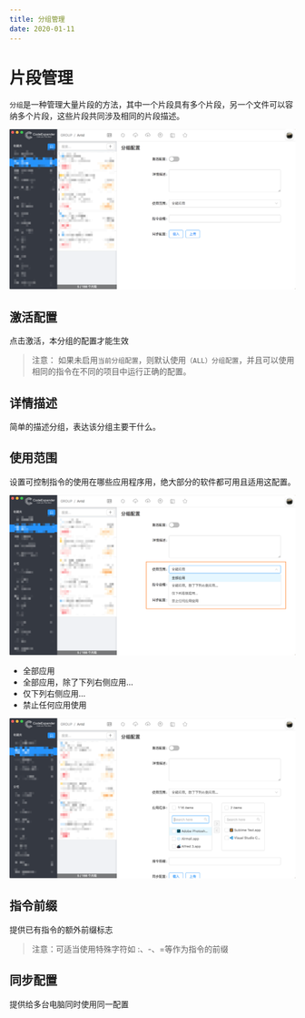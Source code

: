 ```yaml
---
title: 分组管理
date: 2020-01-11
---
```


# 片段管理

`分组`是一种管理大量片段的方法，其中一个片段具有多个片段，另一个文件可以容纳多个片段，这些片段共同涉及相同的片段描述。

![](../../../assets/group-ui-zh.png)

## 激活配置

点击激活，本分组的配置才能生效

> 注意： 如果未启用`当前分组配置`，则默认使用`（ALL）分组配置`，并且可以使用相同的指令在不同的项目中运行正确的配置。

## 详情描述

简单的描述分组，表达该分组主要干什么。

## 使用范围

设置可控制指令的使用在哪些应用程序用，绝大部分的软件都可用且适用这配置。

![](../../../assets/group-ui-zone-zh.png)

- 全部应用
- 全部应用，除了下列右侧应用...
- 仅下列右侧应用...
- 禁止任何应用使用

![](../../../assets/group-ui-app-zh.png)

## 指令前缀

提供已有指令的额外前缀标志

> 注意：可适当使用特殊字符如 :、-、=等作为指令的前缀

## 同步配置

提供给多台电脑同时使用同一配置